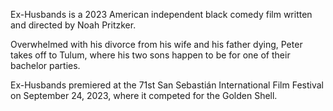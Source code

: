 Ex-Husbands is a 2023 American independent black comedy film written and directed by Noah Pritzker.

Overwhelmed with his divorce from his wife and his father dying, Peter takes off to Tulum, where his two sons happen to be for one of their bachelor parties.

Ex-Husbands premiered at the 71st San Sebastián International Film Festival on September 24, 2023, where it competed for the Golden Shell.
